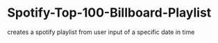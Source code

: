 # Spotify-Top-100-Billboard-Playlist
creates a spotify playlist from user input of a specific date in time
